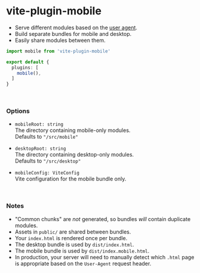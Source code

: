 # vite-plugin-mobile

- Serve different modules based on the [user agent].
- Build separate bundles for mobile and desktop.
- Easily share modules between them.

[user agent]: https://en.wikipedia.org/wiki/User_agent

```ts
import mobile from 'vite-plugin-mobile'

export default {
  plugins: [
    mobile(),
  ]
}
```

&nbsp;

### Options

- `mobileRoot: string`  
  The directory containing mobile-only modules.  
  Defaults to `"/src/mobile"`

- `desktopRoot: string`  
  The directory containing desktop-only modules.  
  Defaults to `"/src/desktop"`

- `mobileConfig: ViteConfig`  
  Vite configuration for the mobile bundle only.

&nbsp;

### Notes

- "Common chunks" are *not* generated, so bundles *will* contain duplicate modules.
- Assets in `public/` are shared between bundles.
- Your `index.html` is rendered once per bundle.
- The desktop bundle is used by `dist/index.html`.
- The mobile bundle is used by `dist/index.mobile.html`.
- In production, your server will need to manually detect which `.html` page is appropriate based on the `User-Agent` request header.
